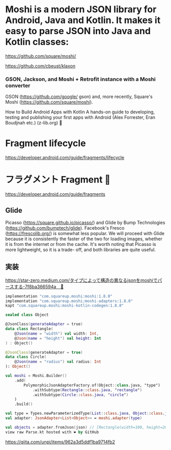 # Moshi is a modern JSON library for Android, Java and Kotlin. It makes it easy to parse JSON into Java and Kotlin classes:
https://github.com/square/moshi/

https://github.com/cbeust/klaxon

### GSON, Jackson, and Moshi +  Retrofit instance with a Moshi converter
GSON (https://github.com/google/ gson) and, more recently, Square's Moshi (https://github.com/square/moshi). 

How to Build Android Apps with Kotlin A hands-on guide to developing, testing and publishing your first apps with Android (Alex Forrester, Eran Boudjnah etc.) (z-lib.org) 🔴

# Fragment lifecycle
https://developer.android.com/guide/fragments/lifecycle


# フラグメント Fragment 🔴
https://developer.android.com/guide/fragments

## Glide
Picasso (https://square.github.io/picasso/) and Glide by Bump Technologies (https://github.com/bumptech/glide). Facebook's Fresco (https://frescolib.org/) is somewhat less popular. We will proceed with Glide because it is consistently the faster of the two for loading images, whether it is from the internet or from the cache. It's worth noting that Picasso is more lightweight, so it is a trade- off, and both libraries are quite useful.

## 実装
https://star-zero.medium.com/タイプによって構造の異なるjsonをmoshiでパースする-7f8ba366594a　🔴
```kotlin
implementation "com.squareup.moshi:moshi:1.8.0"
implementation "com.squareup.moshi:moshi-adapters:1.8.0"
kapt "com.squareup.moshi:moshi-kotlin-codegen:1.8.0"

sealed class Object

@JsonClass(generateAdapter = true)
data class Rectangle(
    @Json(name = "width") val width: Int,
    @Json(name = "height") val height: Int
) : Object()

@JsonClass(generateAdapter = true)
data class Circle(
    @Json(name = "radius") val radius: Int
): Object()

val moshi = Moshi.Builder()
    .add(
        PolymorphicJsonAdapterFactory.of(Object::class.java, "type")
            .withSubtype(Rectangle::class.java, "rectangle")
            .withSubtype(Circle::class.java, "circle")
    )
    .build()

val type = Types.newParameterizedType(List::class.java, Object::class.java)
val adapter: JsonAdapter<List<Object>> = moshi.adapter(type)

val objects = adapter.fromJson(json) // [Rectangle(width=100, height=200), Circle(radius=50)]
view raw Parse.kt hosted with ❤ by GitHub
 ```

https://qiita.com/unpi/items/962a3d5ddf1ba9714fb2

